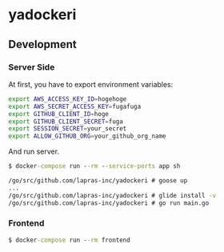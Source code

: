 # yadockeri

## Development
### Server Side

At first, you have to export environment variables:

```bash
export AWS_ACCESS_KEY_ID=hogehoge
export AWS_SECRET_ACCESS_KEY=fugafuga
export GITHUB_CLIENT_ID=hoge
export GITHUB_CLIENT_SECRET=fuga
export SESSION_SECRET=your_secret
export ALLOW_GITHUB_ORG=your_github_org_name
```

And run server.

```cmd
$ docker-compose run --rm --service-ports app sh

/go/src/github.com/lapras-inc/yadockeri # goose up
...
/go/src/github.com/lapras-inc/yadockeri # glide install -v
/go/src/github.com/lapras-inc/yadockeri # go run main.go
```

### Frontend

```cmd
$ docker-compose run --rm frontend
```
